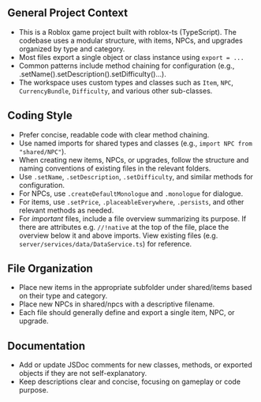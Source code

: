 ## General Project Context
- This is a Roblox game project built with roblox-ts (TypeScript). The codebase uses a modular structure, with items, NPCs, and upgrades organized by type and category.
- Most files export a single object or class instance using `export = ...`
- Common patterns include method chaining for configuration (e.g., .setName().setDescription().setDifficulty()...).
- The workspace uses custom types and classes such as `Item`, `NPC`, `CurrencyBundle`, `Difficulty`, and various other sub-classes.

## Coding Style
- Prefer concise, readable code with clear method chaining.
- Use named imports for shared types and classes (e.g., `import NPC from "shared/NPC"`).
- When creating new items, NPCs, or upgrades, follow the structure and naming conventions of existing files in the relevant folders.
- Use `.setName`, `.setDescription`, `.setDifficulty`, and similar methods for configuration.
- For NPCs, use `.createDefaultMonologue` and `.monologue` for dialogue.
- For items, use `.setPrice`, `.placeableEverywhere`, `.persists`, and other relevant methods as needed.
- For *important* files, include a file overview summarizing its purpose. If there are attributes e.g. `//!native` at the top of the file, place the overview below it and above imports. View existing files (e.g. `server/services/data/DataService.ts`) for reference.

## File Organization
- Place new items in the appropriate subfolder under shared/items based on their type and category.
- Place new NPCs in shared/npcs with a descriptive filename.
- Each file should generally define and export a single item, NPC, or upgrade.

## Documentation
- Add or update JSDoc comments for new classes, methods, or exported objects if they are not self-explanatory.
- Keep descriptions clear and concise, focusing on gameplay or code purpose.